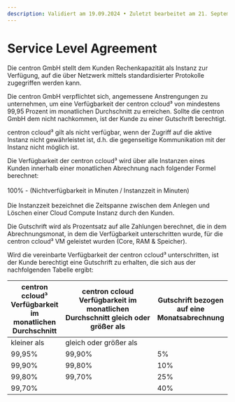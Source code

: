 ```yaml
---
description: Validiert am 19.09.2024 • Zuletzt bearbeitet am 21. September 2024
---
```


# Service Level Agreement

Die centron GmbH stellt dem Kunden Rechenkapazität als Instanz zur Verfügung, auf die über Netzwerk mittels standardisierter Protokolle zugegriffen werden kann.

Die centron GmbH verpflichtet sich, angemessene Anstrengungen zu unternehmen, um eine Verfügbarkeit der centron ccloud³ von mindestens 99,95 Prozent im monatlichen Durchschnitt zu erreichen. Sollte die centron GmbH dem nicht nachkommen, ist der Kunde zu einer Gutschrift berechtigt.

centron ccloud³ gilt als nicht verfügbar, wenn der Zugriff auf die aktive Instanz nicht gewährleistet ist, d.h. die gegenseitige Kommunikation mit der Instanz nicht möglich ist.

Die Verfügbarkeit der centron ccloud³ wird über alle Instanzen eines Kunden innerhalb einer monatlichen Abrechnung nach folgender Formel berechnet:\
\
100% - (Nichtverfügbarkeit in Minuten / Instanzzeit in Minuten)\
\
Die Instanzzeit bezeichnet die Zeitspanne zwischen dem Anlegen und Löschen einer Cloud Compute Instanz durch den Kunden.

Die Gutschrift wird als Prozentsatz auf alle Zahlungen berechnet, die in dem Abrechnungsmonat, in dem die Verfügbarkeit unterschritten wurde, für die centron ccloud³ VM geleistet wurden (Core, RAM & Speicher).

Wird die vereinbarte Verfügbarkeit der centron ccloud³ unterschritten, ist der Kunde berechtigt eine Gutschrift zu erhalten, die sich aus der nachfolgenden Tabelle ergibt:

<table><thead><tr><th>centron ccloud³ Verfügbarkeit im monatlichen Durchschnitt</th><th width="216.33333333333331">centron ccloud Verfügbarkeit im monatlichen Durchschnitt gleich oder größer als</th><th>Gutschrift bezogen auf eine Monatsabrechnung</th></tr></thead><tbody><tr><td>kleiner als</td><td>gleich oder größer als</td><td> </td></tr><tr><td>99,95%</td><td>99,90%</td><td>5%</td></tr><tr><td>99,90%</td><td>99,80%</td><td>10%</td></tr><tr><td>99,80%</td><td>99,70%</td><td>25%</td></tr><tr><td>99,70%</td><td></td><td>40%</td></tr></tbody></table>

